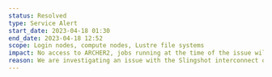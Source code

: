 ```yaml
---
status: Resolved
type: Service Alert
start_date: 2023-04-18 01:30
end_date: 2023-04-18 12:52
scope: Login nodes, compute nodes, Lustre file systems
impact: No access to ARCHER2, jobs running at the time of the issue will have failed, no new jobs allowed to start
reason: We are investigating an issue with the Slingshot interconnect on ARCHER2 which has caused compute nodes and Lustre file systems to lose connectivity
---
```

